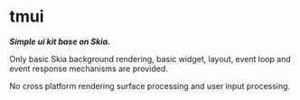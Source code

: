 # tmui
**_Simple ui kit base on Skia._**  
  
Only basic Skia background rendering, basic widget, layout, event loop and event response mechanisms are provided.  

No cross platform rendering surface processing and user input processing.
